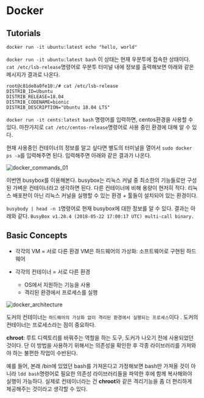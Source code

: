 # Docker
## Tutorials

`docker run -it ubuntu:latest echo "hello, world"`

`docker run -it ubuntu:latest bash`
이 상태는 현재 우분투에 접속한 상태이다. `cat /etc/lsb-release`명령어로 우분투 터미널 내에 정보를 출력해보면 아래와 같은 메시지가 결과로 나온다.
```
root@c81de8a0fe10:/# cat /etc/lsb-release
DISTRIB_ID=Ubuntu
DISTRIB_RELEASE=18.04
DISTRIB_CODENAME=bionic
DISTRIB_DESCRIPTION="Ubuntu 18.04 LTS"
```



`docker run -it cents:latest bash` 명령어를 입력하면,  centos환경을 사용할 수 있다. 마찬가지로 `cat /etc/centos-release`명령어로 사용 중인 환경에 대해 알 수 있다.

현재 사용중인 컨테이너의 정보를 알고 싶다면 별도의 터미널을 열어서 `sudo docker ps -a`를 입력해주면 된다. 입력해주면 아래와 같은 결과가 나온다.

![docker_commands_01](/Users/wisecow/Documents/GitHub/TodayILearned/Docker/images/docker_commands_01.png)

이번엔 busybox를 이용해본다. busybox는 리눅스 커널 중 최소한의 기능들로만 구성된 가벼운 컨테이너라고 생각하면 된다. 다른 컨테이너에 비해 용량이 현저히 적다.
리눅스 배포판이 아닌 리눅스 커널을 실행할 수 있는 환경 + 툴들이 설치되어 있는 환경이다.

`busybody | head -n 1`명령어로 현재 busybox에 대한 정보를 알 수 있다. 결과는 아래와 같다.
`BusyBox v1.28.4 (2018-05-22 17:00:17 UTC) multi-call binary.`

## Basic Concepts
* 각각의 VM = 서로 다른 환경
  VM은 하드웨어의 가상화: 소프트웨어로 구현된 하드웨어

* 각각의 컨테이너 = 서로 다른 환경
  * OS에서 지원하는 기능을 사용
  * 격리된 환경에서 프로세스를 실행

![docker_architecture](/Users/wisecow/Documents/GitHub/TodayILearned/Docker/images/docker_architecture_01.jpg)

도커의 컨테이너는 `하드웨어의 가상화 없이 격리된 환경에서 실행되는 프로세스`이다 . 도커의 컨테이너는 프로세스라는 점이 중요하다.

**chroot**: 루트 디렉토리를 바꿔주는 역할을 하는 도구, 도커가 나오기 전에 사용되었던 것이다. 단 이 방법을 사용하기 위해서는 의존성을 확인한 후 각종 라이브러리를 가져와야 하는 불편한 작업이 수반된다.

예를 들어, 본래 /bin에 있었던 bash를 가져온다고 가정해보면 bash만 가져올 것이 아니라 `ldd bash`명령어로 필요한 의존성 라이브러리들을 파악한 후에 함께 복사해와야 실행이 가능하다.
실제로 컨테이너라는 건 **chroot**와 같은 격리기능을 좀 더 편리하게 제공해주는 것이라고 생각할 수 있다.

